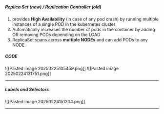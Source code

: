 ##### Replica Set (new) / Replication Controller (old) 

1. provides **High Availability** (in case of any pod crash) by running multiple instances of a single POD in the kubernetes cluster
2. Automatically increases the number of pods in the container by adding OR removing PODs depending on the LOAD 
3. ReplicaSet spans across **multiple NODEs** and can add PODs to any NODE. 


##### CODE 
![[Pasted image 20250225105459.png]]
![[Pasted image 20250224131751.png]]

___
##### Labels and Selectors

![[Pasted image 20250224151204.png]]

_____


